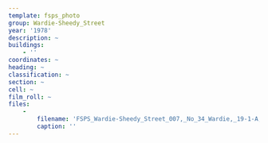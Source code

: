 ```yaml
---
template: fsps_photo
group: Wardie-Sheedy_Street
year: '1978'
description: ~
buildings:
    - ''
coordinates: ~
heading: ~
classification: ~
section: ~
cell: ~
film_roll: ~
files:
    -
        filename: 'FSPS_Wardie-Sheedy_Street_007,_No_34_Wardie,_19-1-A,_1978.png'
        caption: ''
---
```

